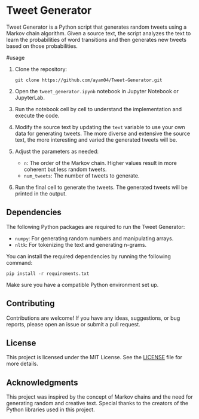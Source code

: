 # Tweet Generator

Tweet Generator is a Python script that generates random tweets using a Markov chain algorithm. Given a source text, the script analyzes the text to learn the probabilities of word transitions and then generates new tweets based on those probabilities.

#usage


1. Clone the repository:
   ```
   git clone https://github.com/ayam04/Tweet-Generator.git
   ```

2. Open the `tweet_generator.ipynb` notebook in Jupyter Notebook or JupyterLab.

3. Run the notebook cell by cell to understand the implementation and execute the code.

4. Modify the source text by updating the `text` variable to use your own data for generating tweets. The more diverse and extensive the source text, the more interesting and varied the generated tweets will be.

5. Adjust the parameters as needed:
   - `n`: The order of the Markov chain. Higher values result in more coherent but less random tweets.
   - `num_tweets`: The number of tweets to generate.

6. Run the final cell to generate the tweets. The generated tweets will be printed in the output.

## Dependencies

The following Python packages are required to run the Tweet Generator:

- `numpy`: For generating random numbers and manipulating arrays.
- `nltk`: For tokenizing the text and generating n-grams.

You can install the required dependencies by running the following command:

```
pip install -r requirements.txt
```

Make sure you have a compatible Python environment set up.

## Contributing

Contributions are welcome! If you have any ideas, suggestions, or bug reports, please open an issue or submit a pull request.

## License

This project is licensed under the MIT License. See the [LICENSE](https://github.com/ayam04/Tweet-Generator/blob/main/LICENSE) file for more details.

## Acknowledgments

This project was inspired by the concept of Markov chains and the need for generating random and creative text. Special thanks to the creators of the Python libraries used in this project.
